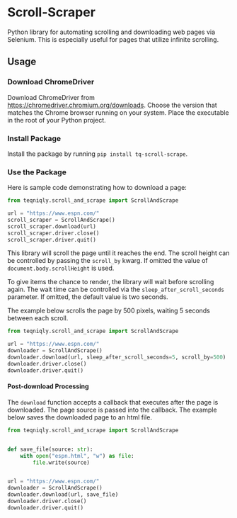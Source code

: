 # Scroll-Scraper

Python library for automating scrolling and downloading web pages via Selenium. 
This is especially useful for pages that utilize infinite scrolling.

## Usage

### Download ChromeDriver

Download ChromeDriver from https://chromedriver.chromium.org/downloads. Choose the version that matches the Chrome
browser running on your system. Place the executable in the root of your Python project.

### Install Package

Install the package by running `pip install tq-scroll-scrape`.

### Use the Package

Here is sample code demonstrating how to download a page:

```python
from teqniqly.scroll_and_scrape import ScrollAndScrape

url = "https://www.espn.com/"
scroll_scraper = ScrollAndScrape()
scroll_scraper.download(url)
scroll_scraper.driver.close()
scroll_scraper.driver.quit()
```

This library will scroll the page until it reaches the end. The scroll height can be controlled
by passing the `scroll_by` kwarg. If omitted the value of `document.body.scrollHeight` is used.

To give items the chance to render, the library will wait before scrolling again. The wait time can
be controlled via the `sleep_after_scroll_seconds` parameter. If omitted, the default value is two seconds.

The example below scrolls the page by 500 pixels, waiting 5 seconds between each scroll.

```python
from teqniqly.scroll_and_scrape import ScrollAndScrape

url = "https://www.espn.com/"
downloader = ScrollAndScrape()
downloader.download(url, sleep_after_scroll_seconds=5, scroll_by=500)
downloader.driver.close()
downloader.driver.quit()
```

#### Post-download Processing
The `download` function accepts a callback that executes after the page is downloaded. The page
source is passed into the callback. The example below saves the downloaded page to an html file.

```python
from teqniqly.scroll_and_scrape import ScrollAndScrape


def save_file(source: str):
    with open("espn.html", "w") as file:
        file.write(source)


url = "https://www.espn.com/"
downloader = ScrollAndScrape()
downloader.download(url, save_file)
downloader.driver.close()
downloader.driver.quit()
```